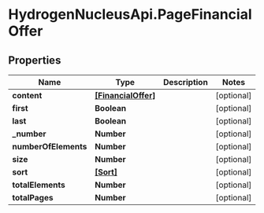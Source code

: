 # HydrogenNucleusApi.PageFinancialOffer

## Properties
Name | Type | Description | Notes
------------ | ------------- | ------------- | -------------
**content** | [**[FinancialOffer]**](FinancialOffer.md) |  | [optional] 
**first** | **Boolean** |  | [optional] 
**last** | **Boolean** |  | [optional] 
**_number** | **Number** |  | [optional] 
**numberOfElements** | **Number** |  | [optional] 
**size** | **Number** |  | [optional] 
**sort** | [**[Sort]**](Sort.md) |  | [optional] 
**totalElements** | **Number** |  | [optional] 
**totalPages** | **Number** |  | [optional] 


